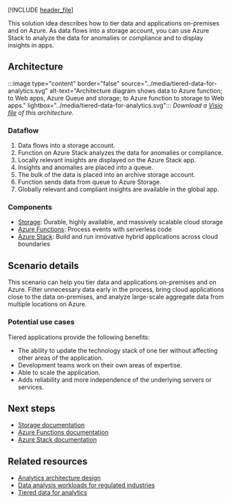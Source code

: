 [!INCLUDE [header_file](../../../includes/sol-idea-header.md)]

This solution idea describes how to tier data and applications on-premises and on Azure. As data flows into a storage account, you can use Azure Stack to analyze the data for anomalies or compliance and to display insights in apps. 

## Architecture

:::image type="content" border="false" source="../media/tiered-data-for-analytics.svg" alt-text="Architecture diagram shows data to Azure function; to Web apps, Azure Queue and storage; to Azure function to storage to Web apps." lightbox="../media/tiered-data-for-analytics.svg":::
*Download a [Visio file](https://arch-center.azureedge.net/tiered-data-for-analytics.vsdx) of this architecture.*

### Dataflow

1. Data flows into a storage account.
1. Function on Azure Stack analyzes the data for anomalies or compliance.
1. Locally relevant insights are displayed on the Azure Stack app.
1. Insights and anomalies are placed into a queue.
1. The bulk of the data is placed into an archive storage account.
1. Function sends data from queue to Azure Storage.
1. Globally relevant and compliant insights are available in the global app.

### Components

* [Storage](https://azure.microsoft.com/services/storage): Durable, highly available, and massively scalable cloud storage
* [Azure Functions](https://azure.microsoft.com/services/functions): Process events with serverless code
* [Azure Stack](https://azure.microsoft.com/overview/azure-stack): Build and run innovative hybrid applications across cloud boundaries

## Scenario details

This scenario can help you tier data and applications on-premises and on Azure. Filter unnecessary data early in the process, bring cloud applications close to the data on-premises, and analyze large-scale aggregate data from multiple locations on Azure.

### Potential use cases

Tiered applications provide the following benefits:

- The ability to update the technology stack of one tier without affecting other areas of the application.
- Development teams work on their own areas of expertise.
- Able to scale the application.
- Adds reliability and more independence of the underlying servers or services.

## Next steps

* [Storage documentation](/azure/storage)
* [Azure Functions documentation](/azure/azure-functions)
* [Azure Stack documentation](/azure/azure-stack/user/azure-stack-solution-staged-data-analytics)

## Related resources

- [Analytics architecture design](../../solution-ideas/articles/analytics-start-here.yml)
- [Data analysis workloads for regulated industries](/azure/architecture/example-scenario/data/data-warehouse)
- [Tiered data for analytics](../../example-scenario/hybrid/hybrid-tiered-data-analytics.yml)